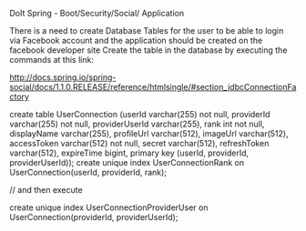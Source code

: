 DoIt Spring - Boot/Security/Social/ Application


There is a need to create Database Tables for the user to be able to login via Facebook account and the application
should be created on the facebook developer site
Create the table in the database by executing the commands at this link:


http://docs.spring.io/spring-social/docs/1.1.0.RELEASE/reference/htmlsingle/#section_jdbcConnectionFactory




create table UserConnection (userId varchar(255) not null,
providerId varchar(255) not null,
providerUserId varchar(255),
rank int not null,
displayName varchar(255),
profileUrl varchar(512),
imageUrl varchar(512),
accessToken varchar(512) not null,
secret varchar(512),
refreshToken varchar(512),
expireTime bigint,
primary key (userId, providerId, providerUserId));
create unique index UserConnectionRank on UserConnection(userId, providerId, rank);


// and then execute

create unique index UserConnectionProviderUser on UserConnection(providerId, providerUserId);